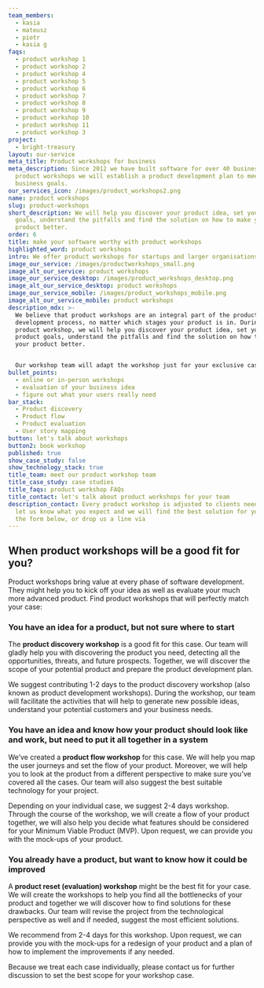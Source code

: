 ```yaml
---
team_members:
  - kasia
  - mateusz
  - piotr
  - kasia g
faqs:
  - product workshop 1
  - product workshop 2
  - product workshop 4
  - product workshop 5
  - product workshop 6
  - product workshop 7
  - product workshop 8
  - product workshop 9
  - product workshop 10
  - product workshop 11
  - product workshop 3
project:
  - bright-treasury
layout: our-service
meta_title: Product workshops for business
meta_description: Since 2012 we have built software for over 40 businesses. At
  product workshops we will establish a product development plan to meet your
  business goals.
our_services_icon: /images/product_workshops2.png
name: product workshops
slug: product-workshops
short_description: We will help you discover your product idea, set your product
  goals, understand the pitfalls and find the solution on how to make your
  product better.
order: 6
title: make your software worthy with product workshops
highlighted_word: product workshops
intro: We offer product workshops for startups and larger organisations.
image_our_service: /images/productworkshops_small.png
image_alt_our_service: product workshops
image_our_service_desktop: /images/product_workshops_desktop.png
image_alt_our_service_desktop: product workshops
image_our_service_mobile: /images/product_workshops_mobile.png
image_alt_our_service_mobile: product workshops
description_mdx: >-
  We believe that product workshops are an integral part of the product
  development process, no matter which stages your product is in. During the
  product workshop, we will help you discover your product idea, set your
  product goals, understand the pitfalls and find the solution on how to make
  your product better. 


  Our workshop team will adapt the workshop just for your exclusive case and adjust the whole process for your individual needs. **Due to the global pandemic situation, we offer online workshops as well.**
bullet_points:
  - online or in-person workshops
  - evaluation of your business idea
  - figure out what your users really need
bar_stack:
  - Product discovery
  - Product flow
  - Product evaluation
  - User story mapping
button: let's talk about workshops
button2: book workshop
published: true
show_case_study: false
show_technology_stack: true
title_team: meet our product workshop team
title_case_study: case studies
title_faqs: product workshop FAQs
title_contact: let's talk about product workshops for your team
description_contact: Every product workshop is adjusted to clients needs. Just
  let us know what you expect and we will find the best solution for you! Fill
  the form below, or drop us a line via
---
```

## When product workshops will be a good fit for you?

Product workshops bring value at every phase of software development. They might help you to kick off your idea as well as evaluate your much more advanced product. Find product workshops that will perfectly match your case:

### You have an idea for a product, but not sure where to start

The **product discovery workshop** is a good fit for this case. Our team will gladly help you with discovering the product you need, detecting all the opportunities, threats, and future prospects. Together, we will discover the scope of your potential product and prepare the product development plan.

We suggest contributing 1-2 days to the product discovery workshop (also known as product development workshops). During the workshop, our team will facilitate the activities that will help to generate new possible ideas, understand your potential customers and your business needs. 

### You have an idea and know how your product should look like and work, but need to put it all together in a system

We’ve created a **product flow workshop** for this case. We will help you map the user journeys and set the flow of your product. Moreover, we will help you to look at the product from a different perspective to make sure you’ve covered all the cases. Our team will also suggest the best suitable technology for your project.

Depending on your individual case, we suggest 2-4 days workshop. Through the course of the workshop, we will create a flow of your product together, we will also help you decide what features should be considered for your Minimum Viable Product (MVP). Upon request, we can provide you with the mock-ups of your product.

### You already have a product, but want to know how it could be improved

A **product reset (evaluation) workshop** might be the best fit for your case. We will create the workshops to help you find all the bottlenecks of your product and together we will discover how to find solutions for these drawbacks. Our team will revise the project from the technological perspective as well and if needed, suggest the most efficient solutions. 

We recommend from 2-4 days for this workshop. Upon request, we can provide you with the mock-ups for a redesign of your product and a plan of how to implement the improvements if any needed.

Because we treat each case individually, please contact us for further discussion to set the best scope for your workshop case.
